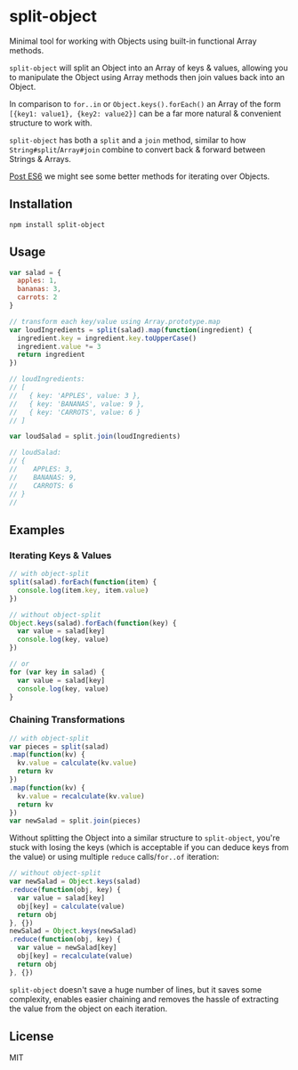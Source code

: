# split-object

Minimal tool for working with Objects using built-in functional Array
methods.

`split-object` will split an Object into an Array of keys & values,
allowing you to manipulate the Object using Array methods then join
values back into an Object.

In comparison to `for..in` or `Object.keys().forEach()` an Array of the
form `[{key1: value1}, {key2: value2}]` can be a far more natural &
convenient structure to work with.

`split-object` has both a `split` and a `join` method, similar to how
`String#split`/`Array#join` combine to convert back & forward between
Strings & Arrays.

[Post ES6](https://esdiscuss.org/topic/es6-iteration-over-object-values) we
might see some better methods for iterating over Objects.

## Installation

```
npm install split-object
```

## Usage

```js
var salad = {
  apples: 1,
  bananas: 3,
  carrots: 2
}

// transform each key/value using Array.prototype.map
var loudIngredients = split(salad).map(function(ingredient) {
  ingredient.key = ingredient.key.toUpperCase()
  ingredient.value *= 3
  return ingredient
})

// loudIngredients:
// [
//   { key: 'APPLES', value: 3 },
//   { key: 'BANANAS', value: 9 },
//   { key: 'CARROTS', value: 6 }
// ]

var loudSalad = split.join(loudIngredients)

// loudSalad:
// {
//    APPLES: 3,
//    BANANAS: 9,
//    CARROTS: 6
// }
//
```

## Examples

### Iterating Keys & Values

```js
// with object-split
split(salad).forEach(function(item) {
  console.log(item.key, item.value)
})
```

```js
// without object-split
Object.keys(salad).forEach(function(key) {
  var value = salad[key]
  console.log(key, value)
})

// or
for (var key in salad) {
  var value = salad[key]
  console.log(key, value)
}
```

### Chaining Transformations

```js
// with object-split
var pieces = split(salad)
.map(function(kv) {
  kv.value = calculate(kv.value)
  return kv
})
.map(function(kv) {
  kv.value = recalculate(kv.value)
  return kv
})
var newSalad = split.join(pieces)
```

Without splitting the Object into a similar structure to `split-object`, you're
stuck with losing the keys (which is acceptable if you can deduce keys from the
value) or using multiple `reduce` calls/`for..of` iteration:

```js
// without object-split
var newSalad = Object.keys(salad)
.reduce(function(obj, key) {
  var value = salad[key]
  obj[key] = calculate(value)
  return obj
}, {})
newSalad = Object.keys(newSalad)
.reduce(function(obj, key) {
  var value = newSalad[key]
  obj[key] = recalculate(value)
  return obj
}, {})
```

`split-object` doesn't save a huge number of lines, but it
saves some complexity, enables easier chaining and removes the hassle
of extracting the value from the object on each iteration.

## License

MIT
